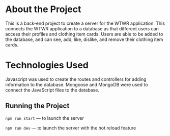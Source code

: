 # About the Project

This is a back-end project to create a server for the WTWR application. This connects the WTWR application to a database as that different users can access their profiles and clothing item cards. Users are able to be added to the database, and can see, add, like, dislike, and remove their clothing item cards.

# Technologies Used

Javascript was used to create the routes and controllers for adding information to the database. Mongoose and MongoDB were used to connect the JavaScript files to the database.

## Running the Project

`npm run start` — to launch the server

`npm run dev` — to launch the server with the hot reload feature
